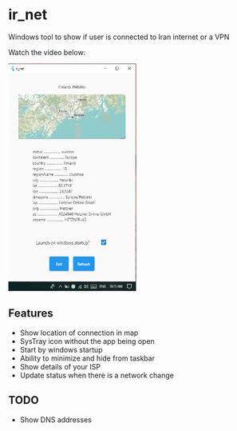 # ir_net

Windows tool to show if user is connected to Iran internet or a VPN

Watch the video below:

[<img src="screenshot.png" width="256" height="455">](https://youtu.be/75ixmCQ6Q4k)

## Features
- Show location of connection in map
- SysTray icon without the app being open
- Start by windows startup
- Ability to minimize and hide from taskbar
- Show details of your ISP
- Update status when there is a network change

## TODO
- Show DNS addresses